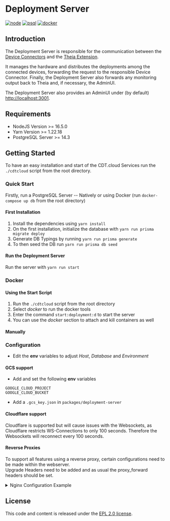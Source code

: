 # Deployment Server

[![node](https://img.shields.io/badge/node-%3E%3D%2016.5.0-339933?logo=node.js)](https://nodejs.org/en/blog/release/v16.5.0/)
[![psql](https://img.shields.io/badge/PostgreSQL-v14.3-008bb9?logo=postgresql&logoColor=008bb9)](https://www.postgresql.org/)
[![docker](https://img.shields.io/badge/Docker-Support-2496ED?logo=docker)](https://docker.com/)

## Introduction

The Deployment Server is responsible for the communication between the [Device Connectors](../device-connector) and the [Theia Extension](../theia-extension).

It manages the hardware and distributes the deployments among the connected devices, forwarding the request to the responsible Device Connector. Finally, the Deployment Server also forwards any monitoring output back to Theia and, if necessary, the AdminUI.

The Deployment Server also provides an AdminUI under (by default) [http://localhost:3001](http://localhost:3001).

## Requirements

- NodeJS Version >= 16.5.0
- Yarn Version >= 1.22.18
- PostgreSQL Server >= 14.3

## Getting Started

To have an easy installation and start of the CDT.cloud Services run the `./cdtcloud` script from the root directory.

### Quick Start

Firstly, run a PostgreSQL Server -- Natively or using Docker (run `docker-compose up db` from the root directory)

#### First Installation

1. Install the dependencies using `yarn install`
2. On the first installation, initialize the database with `yarn run prisma migrate deploy`
3. Generate DB Typings by running `yarn run prisma generate`
4. To then seed the DB run `yarn run prisma db seed`

#### Run the Deployment Server

Run the server with `yarn run start`

### Docker

#### Using the Start Script

1. Run the `./cdtcloud` script from the root directory
2. Select *docker* to run the docker tools
3. Enter the command `start:deployment:d` to start the server
4. You can use the *docker* section to attach and kill containers as well

#### Manually



### Configuration

- Edit the **env** variables to adjust *Host*, *Database* and *Environment*

#### GCS support

- Add and set the following **env** variables
```
GOOGLE_CLOUD_PROJECT
GOOGLE_CLOUD_BUCKET
```
- Add a `.gcs_key.json` in `packages/deployment-server`

#### Cloudflare support

Cloudflare is supported but will cause issues with the Websockets, as Cloudflare restricts WS-Connections to only 100 seconds. Therefore the Websockets will reconnect every 100 seconds.

#### Reverse Proxies

To support all features using a reverse proxy, certain configurations need to be made within the webserver.
<br/>
Upgrade Headers need to be added and as usual the proxy_forward headers should be set.

<details>
<summary>Nginx Configuration Example</summary>

```conf
server {
        listen 80;
        listen [::]:80;
        server_name domain.tld;

        access_log /var/log/nginx/reverse-access.log;
        error_log /var/log/nginx/reverse-error.log;

        location / {
                    proxy_pass http://127.0.0.1:3001;
                    proxy_http_version  1.1;
                    proxy_cache_bypass  $http_upgrade;

                    proxy_set_header Host              $host;
                    proxy_set_header X-Forwarded-For   $proxy_add_x_forwarded_for;
                    proxy_set_header X-Real-IP         $remote_addr;
                    proxy_set_header X-Forwarded-Host  $host;
                    proxy_set_header X-Forwarded-Port  $server_port;

                    ## Add this in case of using TLS, forwarding from an encrypted connection or Cloudflare
                    # proxy_set_header X-Forwarded-Proto https;

                    # Websocket Support
                    proxy_set_header Upgrade $http_upgrade;
                    proxy_set_header Connection "upgrade";
  }
}
```
</details>

## License

This code and content is released under the [EPL 2.0 license](https://github.com/eclipsesource/cdtcloud-deploymentserver/blob/main/LICENSE).
